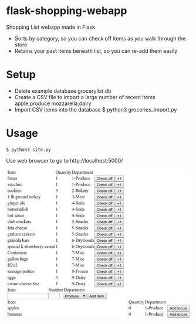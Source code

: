 # flask-shopping-webapp
Shopping List webapp made in Flask

* Sorts by category, so you can check off items as you walk through the store
* Retains your past items beneath list, so you can re-add them easily

# Setup
* Delete example database grocerylist.db
* Create a CSV file to import a large number of recent items
    apple,produce
    mozzarella,dairy
* Import CSV items into the database
    $ python3 groceries_import.py


# Usage

    $ python3 site.py
      
  Use web browser to go to http://localhost:5000/
  
  ![Example image](/todoSite.png)
